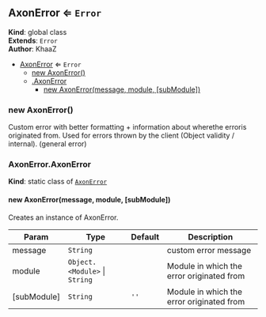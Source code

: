 <a name="AxonError"></a>

## AxonError ⇐ <code>Error</code>
**Kind**: global class  
**Extends**: <code>Error</code>  
**Author**: KhaaZ  

* [AxonError](#AxonError) ⇐ <code>Error</code>
    * [new AxonError()](#new_AxonError_new)
    * [.AxonError](#AxonError.AxonError)
        * [new AxonError(message, module, [subModule])](#new_AxonError.AxonError_new)

<a name="new_AxonError_new"></a>

### new AxonError()
Custom error with better formatting + information about wherethe erroris originated from.
Used for errors thrown by the client (Object validity / internal). (general error)

<a name="AxonError.AxonError"></a>

### AxonError.AxonError
**Kind**: static class of [<code>AxonError</code>](#AxonError)  
<a name="new_AxonError.AxonError_new"></a>

#### new AxonError(message, module, [subModule])
Creates an instance of AxonError.


| Param | Type | Default | Description |
| --- | --- | --- | --- |
| message | <code>String</code> |  | custom error message |
| module | <code>Object.&lt;Module&gt;</code> \| <code>String</code> |  | Module in which the error originated from |
| [subModule] | <code>String</code> | <code>&#x27;&#x27;</code> | Module in which the error originated from |

